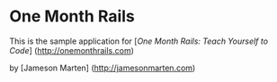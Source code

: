# One Month Rails

This is the sample application for 
[*One Month Rails: Teach Yourself to Code*] (http://onemonthrails.com)

by [Jameson Marten] (http://jamesonmarten.com)
